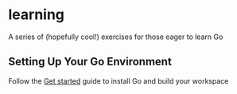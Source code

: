 # learning
A series of (hopefully cool!) exercises for those eager to learn Go


## Setting Up Your Go Environment
Follow the [Get started](getting-started.md) guide to install Go and build your workspace
